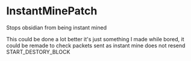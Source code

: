 # InstantMinePatch
Stops obsidian from being instant mined

This could be done a lot better it's just something I made while bored, it could be remade to check packets sent as instant mine does not resend START_DESTORY_BLOCK
